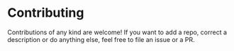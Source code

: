 # Contributing

Contributions of any kind are welcome! If you want to add a repo, correct a description or do anything else, feel free to file an issue or a PR.
